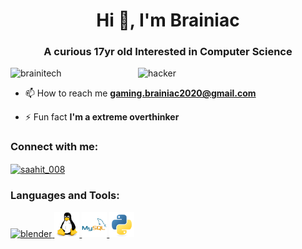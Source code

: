 <h1 align="center">Hi 👋, I'm Brainiac</h1>
<h3 align="center">A curious 17yr old Interested in Computer Science</h3>

<img align="right" alt="hacker" width="300" src="https://user-images.githubusercontent.com/116993889/212463308-a5c97085-011a-45b6-a4e8-e30f2e2ceb84.gif">

<p align="left"> <img src="https://komarev.com/ghpvc/?username=brainitech&label=Profile%20views&color=0e75b6&style=flat" alt="brainitech" /> </p>

- 📫 How to reach me **gaming.brainiac2020@gmail.com**

- ⚡ Fun fact **I'm a extreme overthinker**

<h3 align="left">Connect with me:</h3>
<p align="left">
<a href="https://instagram.com/saahit_008" target="blank"><img align="center" src="https://raw.githubusercontent.com/rahuldkjain/github-profile-readme-generator/master/src/images/icons/Social/instagram.svg" alt="saahit_008" height="30" width="40" /></a>
</p>

<h3 align="left">Languages and Tools:</h3>
<p align="left"> <a href="https://www.blender.org/" target="_blank" rel="noreferrer"> <img src="https://download.blender.org/branding/community/blender_community_badge_white.svg" alt="blender" width="40" height="40"/> </a> <a href="https://www.linux.org/" target="_blank" rel="noreferrer"> <img src="https://raw.githubusercontent.com/devicons/devicon/master/icons/linux/linux-original.svg" alt="linux" width="40" height="40"/> </a> <a href="https://www.mysql.com/" target="_blank" rel="noreferrer"> <img src="https://raw.githubusercontent.com/devicons/devicon/master/icons/mysql/mysql-original-wordmark.svg" alt="mysql" width="40" height="40"/> </a> <a href="https://www.python.org" target="_blank" rel="noreferrer"> <img src="https://raw.githubusercontent.com/devicons/devicon/master/icons/python/python-original.svg" alt="python" width="40" height="40"/> </a> </p>
